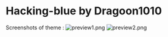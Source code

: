 # Hacking-blue by Dragoon1010

Screenshots of theme :
![preview1.png](https://github.com/Dragoon1010/vitashell-themes/blob/master/themes/hacking-blue-Dragoon1010/preview1.jpg)
![preview2.png](https://github.com/Dragoon1010/vitashell-themes/blob/master/themes/hacking-blue-Dragoon1010/preview2.jpg)
